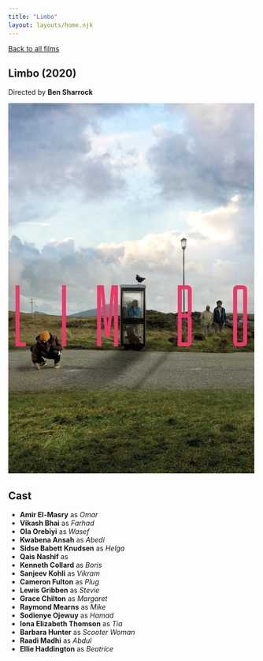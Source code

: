 ```yaml
---
title: "Limbo"
layout: layouts/home.njk
---
```


<a href="../">Back to all films</a>

<article class="film">
  <h1>Limbo (2020)</h1>

  <p class="director">
    Directed by <strong>Ben Sharrock</strong>
  </p>

  <img src="../films/posters/limbo.jpg" alt="">

  <h2>
    Cast
  </h2>
  <ul>
    <li><strong>Amir El-Masry</strong> as <em>Omar</em></li>
<li><strong>Vikash Bhai</strong> as <em>Farhad</em></li>
<li><strong>Ola Orebiyi</strong> as <em>Wasef</em></li>
<li><strong>Kwabena Ansah</strong> as <em>Abedi</em></li>
<li><strong>Sidse Babett Knudsen</strong> as <em>Helga</em></li>
<li><strong>Qais Nashif</strong> as <em></em></li>
<li><strong>Kenneth Collard</strong> as <em>Boris</em></li>
<li><strong>Sanjeev Kohli</strong> as <em>Vikram</em></li>
<li><strong>Cameron Fulton</strong> as <em>Plug</em></li>
<li><strong>Lewis Gribben</strong> as <em>Stevie</em></li>
<li><strong>Grace Chilton</strong> as <em>Margaret</em></li>
<li><strong>Raymond Mearns</strong> as <em>Mike</em></li>
<li><strong>Sodienye Ojewuy</strong> as <em>Hamad</em></li>
<li><strong>Iona Elizabeth Thomson</strong> as <em>Tia</em></li>
<li><strong>Barbara Hunter</strong> as <em>Scooter Woman</em></li>
<li><strong>Raadi Madhi</strong> as <em>Abdul</em></li>
<li><strong>Ellie Haddington</strong> as <em>Beatrice</em></li>
  </ul>
</article>
